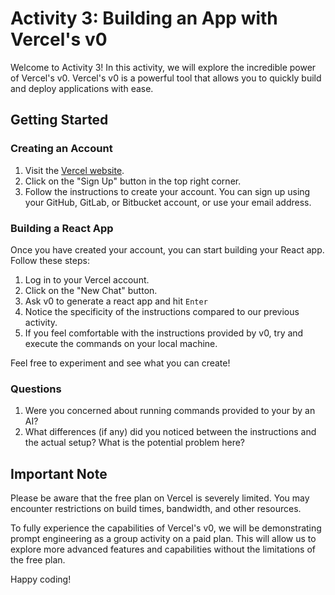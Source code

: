 # Activity 3: Building an App with Vercel's v0

Welcome to Activity 3! In this activity, we will explore the incredible power of Vercel's v0. Vercel's v0 is a powerful tool that allows you to quickly build and deploy applications with ease.

## Getting Started

### Creating an Account

1. Visit the [Vercel website](https://vercel.com/).
2. Click on the "Sign Up" button in the top right corner.
3. Follow the instructions to create your account. You can sign up using your GitHub, GitLab, or Bitbucket account, or use your email address.

### Building a React App

Once you have created your account, you can start building your React app. Follow these steps:

1. Log in to your Vercel account.
2. Click on the "New Chat" button.
3. Ask v0 to generate a react app and hit `Enter`
4. Notice the specificity of the instructions compared to our previous activity.
5. If you feel comfortable with the instructions provided by v0, try and execute the commands on your local machine. 

Feel free to experiment and see what you can create!

### Questions

1. Were you concerned about running commands provided to your by an AI?
2. What differences (if any) did you noticed between the instructions and the actual setup? What is the potential problem here?

## Important Note

Please be aware that the free plan on Vercel is severely limited. You may encounter restrictions on build times, bandwidth, and other resources. 

To fully experience the capabilities of Vercel's v0, we will be demonstrating prompt engineering as a group activity on a paid plan. This will allow us to explore more advanced features and capabilities without the limitations of the free plan.

Happy coding!
